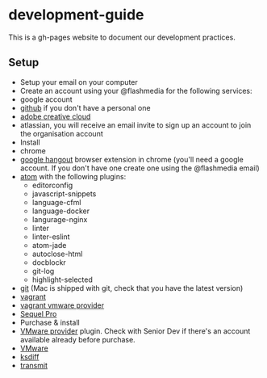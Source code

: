 # development-guide
This is a gh-pages website to document our development practices.

## Setup

- Setup your email on your computer
- Create an account using your @flashmedia for the following services:
 - google account
 - [github](https://github.com/join) if you don't have a personal one
 - [adobe creative cloud](https://www.adobe.com/au/creativecloud.html)
 - atlassian, you will receive an email invite to sign up an account to join the organisation account
- Install
 - chrome
 - [google hangout](https://chrome.google.com/webstore/detail/google-hangouts/nckgahadagoaajjgafhacjanaoiihapd?hl=en) browser extension in chrome (you'll need a google account. If you don't have one create one using the @flashmedia email)
 - [atom](https://atom.io/) with the following plugins:
   - editorconfig
   - javascript-snippets
   - language-cfml
   - language-docker
   - langurage-nginx
   - linter
   - linter-eslint
   - atom-jade
   - autoclose-html
   - docblockr
   - git-log
   - highlight-selected
 - [git](https://git-scm.com/book/en/v2/Getting-Started-Installing-Git) (Mac is shipped with git, check that you have the latest version)
 - [vagrant](https://www.vagrantup.com/downloads.html)
 - [vagrant vmware provider](https://docs.vagrantup.com/v2/vmware/installation.html)
 - [Sequel Pro](http://www.sequelpro.com)
- Purchase & install
 - [VMware provider](https://www.vagrantup.com/vmware) plugin. Check with Senior Dev if there's an account available already before purchase.
 - [VMware](https://www.vmware.com/au/products/fusion)
 - [ksdiff](http://www.kaleidoscopeapp.com/)
 - [transmit](https://panic.com/transmit/buy.html)

